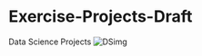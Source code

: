 # Exercise-Projects-Draft
Data Science Projects 
![DSimg](https://github.com/user-attachments/assets/ac3ab4e6-a4fd-4065-93ca-a918b793d009)
